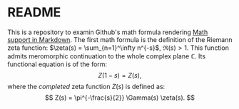 # README

This is a repository to examin Github's math formula rendering [Math support in Markdown](https://github.blog/2022-05-19-math-support-in-markdown/).
The first math formula is the definition of the Riemann zeta function: $\zeta(s) = \sum_{n=1}^\infty n^{-s}$, $\Re(s)>1$.
This function admits meromorphic continuation to the whole complex plane $\mathbb{C}$. Its functional equation is of the form:
$$
Z(1 - s) = Z(s),
$$
where the *completed* zeta function $Z(s)$ is defined as:
$$
Z(s) = \pi^{-\frac{s}{2}} \Gamma(s) \zeta(s).
$$
